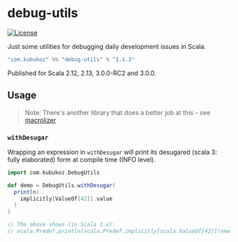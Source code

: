 # debug-utils

[![License](http://img.shields.io/:license-Apache%202-green.svg)](http://www.apache.org/licenses/LICENSE-2.0.txt)

Just some utilities for debugging daily development issues in Scala.

```scala
"com.kubukoz" %% "debug-utils" % "1.1.3"
```

Published for Scala 2.12, 2.13, 3.0.0-RC2 and 3.0.0.

## Usage

> Note: There's another library that does a better job at this - see [macrolizer](https://github.com/sirthias/macrolizer)

### `withDesugar`

Wrapping an expression in `withDesugar` will print its desugared (scala 3: fully elaborated) form at compile time (INFO level).

```scala
import com.kubukoz.DebugUtils

def demo = DebugUtils.withDesugar(
  println(
    implicitly[ValueOf[42]].value
  )
)

// The above shows (in Scala 3.x):
// scala.Predef.println(scala.Predef.implicitly[scala.ValueOf[42]](new scala.ValueOf[42](42)).value)
```

